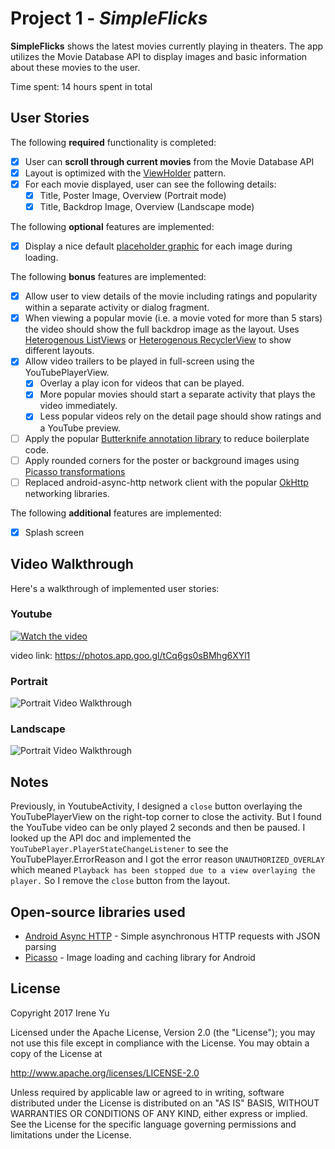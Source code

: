 # Project 1 - *SimpleFlicks*

**SimpleFlicks** shows the latest movies currently playing in theaters. The app utilizes the Movie Database API to display images and basic information about these movies to the user.

Time spent: 14 hours spent in total

## User Stories

The following **required** functionality is completed:

* [x] User can **scroll through current movies** from the Movie Database API
* [x] Layout is optimized with the [ViewHolder](http://guides.codepath.com/android/Using-an-ArrayAdapter-with-ListView#improving-performance-with-the-viewholder-pattern) pattern.
* [x] For each movie displayed, user can see the following details:
  * [x] Title, Poster Image, Overview (Portrait mode)
  * [x] Title, Backdrop Image, Overview (Landscape mode)

The following **optional** features are implemented:

* [x] Display a nice default [placeholder graphic](http://guides.codepath.com/android/Displaying-Images-with-the-Picasso-Library#configuring-picasso) for each image during loading.

The following **bonus** features are implemented:

* [x] Allow user to view details of the movie including ratings and popularity within a separate activity or dialog fragment.
* [x] When viewing a popular movie (i.e. a movie voted for more than 5 stars) the video should show the full backdrop image as the layout.  Uses [Heterogenous ListViews](http://guides.codepath.com/android/Implementing-a-Heterogenous-ListView) or [Heterogenous RecyclerView](http://guides.codepath.com/android/Heterogenous-Layouts-inside-RecyclerView) to show different layouts.
* [x] Allow video trailers to be played in full-screen using the YouTubePlayerView.
    * [x] Overlay a play icon for videos that can be played.
    * [x] More popular movies should start a separate activity that plays the video immediately.
    * [x] Less popular videos rely on the detail page should show ratings and a YouTube preview.
* [ ] Apply the popular [Butterknife annotation library](http://guides.codepath.com/android/Reducing-View-Boilerplate-with-Butterknife) to reduce boilerplate code.
* [ ] Apply rounded corners for the poster or background images using [Picasso transformations](https://guides.codepath.com/android/Displaying-Images-with-the-Picasso-Library#other-transformations)
* [ ] Replaced android-async-http network client with the popular [OkHttp](http://guides.codepath.com/android/Using-OkHttp) networking libraries.

The following **additional** features are implemented:

* [x] Splash screen

## Video Walkthrough

Here's a walkthrough of implemented user stories:

### Youtube

[![Watch the video](https://raw.github.com/GabLeRoux/WebMole/master/ressources/WebMole_Youtube_Video.png)](http://youtu.be/xL7fi8Fq9g0)

video link: https://photos.app.goo.gl/tCq6gs0sBMhg6XYl1

### Portrait

<img src='https://github.com/IreneXY/SimpleFlicks/blob/master/android/screenshots/video/portrait.gif' title='Portrait Video Walkthrough' width='' alt='Portrait Video Walkthrough' />

### Landscape

<img src='https://github.com/IreneXY/SimpleFlicks/blob/master/android/screenshots/video/landscape.gif' title='Portrait Video Walkthrough' width='' alt='Portrait Video Walkthrough' />

## Notes

Previously, in YoutubeActivity, I designed a `close` button overlaying the YouTubePlayerView on the right-top corner to close the activity. But I found the YouTube video can be only played 2 seconds and then be paused. I looked up the API doc and implemented the `YouTubePlayer.PlayerStateChangeListener` to see the YouTubePlayer.ErrorReason and I got the error reason `UNAUTHORIZED_OVERLAY` which meaned `Playback has been stopped due to a view overlaying the player.` So I remove the `close` button from the layout.

## Open-source libraries used

- [Android Async HTTP](https://github.com/loopj/android-async-http) - Simple asynchronous HTTP requests with JSON parsing
- [Picasso](http://square.github.io/picasso/) - Image loading and caching library for Android

## License

Copyright 2017 Irene Yu

Licensed under the Apache License, Version 2.0 (the "License");
you may not use this file except in compliance with the License.
You may obtain a copy of the License at

http://www.apache.org/licenses/LICENSE-2.0

Unless required by applicable law or agreed to in writing, software
distributed under the License is distributed on an "AS IS" BASIS,
WITHOUT WARRANTIES OR CONDITIONS OF ANY KIND, either express or implied.
See the License for the specific language governing permissions and
limitations under the License.
